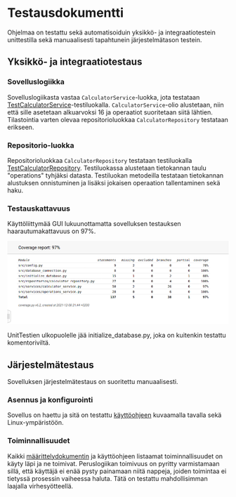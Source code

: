 # Testausdokumentti

Ohjelmaa on testattu sekä automatisoiduin yksikkö- ja integraatiotestein unittestilla sekä manuaalisesti tapahtunein järjestelmätason testein.

## Yksikkö- ja integraatiotestaus

### Sovelluslogiikka

Sovelluslogiikasta vastaa `CalculatorService`-luokka, jota testataan [TestCalculatorService](https://github.com/Doubleneck/ot-harjoitustyo/blob/master/src/tests/calculator_service_test.py)-testiluokalla. 
`CalculatorService`-olio alustetaan, niin että sille asetetaan alkuarvoksi 16 ja operaatiot suoritetaan siitä lähtien. 
Tilastointia varten olevaa repositorioluokkaa `CalculatorRepository` testataan erikseen. 

### Repositorio-luokka

Repositorioluokkaa `CalculatorRepository` testataan testiluokalla [TestCalculatorRepository](https://github.com/Doubleneck/ot-harjoitustyo/blob/master/src/tests/calculator_repository_test.py). 
Testiluokassa alustetaan tietokannan taulu "operations" tyhjäksi datasta. Testiluokan metodeilla testataan tietokannan alustuksen onnistuminen ja lisäksi jokaisen operaation tallentaminen sekä haku.

### Testauskattavuus

Käyttöliittymää GUI lukuunottamatta sovelluksen testauksen haarautumakattavuus on 97%.

![](./kuvat/testiraportti.png) 

UnitTestien ulkopuolelle jää initialize_database.py, joka on kuitenkin testattu komentoriviltä. 

## Järjestelmätestaus

Sovelluksen järjestelmätestaus on suoritettu manuaalisesti.

### Asennus ja konfigurointi

Sovellus on haettu ja sitä on testattu [käyttöohjeen](./kayttoohje.md) kuvaamalla tavalla sekä Linux-ympäristöön. 

### Toiminnallisuudet

Kaikki [määrittelydokumentin](./vaatimusmaarittely.md#perusversion-tarjoama-toiminnallisuus) ja käyttöohjeen listaamat toiminnallisuudet on käyty läpi ja ne toimivat. 
Peruslogiikan toimivuus on pyritty varmistamaan sillä, että käyttäjä ei enää pysty painamaan niitä nappeja, joiden toimintaa ei tietyssä prosessin vaiheessa haluta. Tätä on testattu mahdollisimman laajalla virhesyötteellä.



